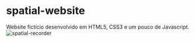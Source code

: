 # spatial-website
Website fictício desenvolvido em HTML5, CSS3 e um pouco de Javascript.
![spatial-recorder](https://user-images.githubusercontent.com/47642674/58375443-88fa4300-7f29-11e9-8c9b-d74b0e608d82.gif)
